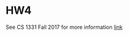 # HW4

See CS 1331 Fall 2017 for more information [link](http://cs1331.gatech.edu/fall2017/hw4/hw4-square-set.html)
